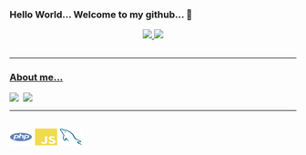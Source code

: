 ### Hello World... Welcome to my github... 👋

<div align="center">
  <a href="https://github.com/cybervoigt">
  <img height="180em" src="https://github-readme-stats.vercel.app/api?username=cybervoigt&show_icons=true&theme=gradient&include_all_commits=true&count_private=true"/>
  <img height="180em" src="https://github-readme-stats.vercel.app/api/top-langs/?username=cybervoigt&layout=compact&langs_count=7&theme=gradient"/>
</div>



<br/>
<hr />


### About me...


<a href="https://www.linkedin.com/in/ricardo-voigt-software/">
  <img align="left" width="24px" src="https://cdn.jsdelivr.net/npm/simple-icons@v3/icons/linkedin.svg"  />
</a>
<a href="mailto:cybervoigt@gmail.com">
  <img align="left" width="26px" src="https://cdn.jsdelivr.net/npm/simple-icons@v3/icons/gmail.svg" />
</a>

<br/>
<hr />



<div style="display: inline_block"><br>
  <img align="center" alt="PHP" height="30" width="40" src="https://raw.githubusercontent.com/devicons/devicon/master/icons/php/php-plain.svg">
  <img align="center" alt="js" height="30" width="40" src="https://raw.githubusercontent.com/devicons/devicon/master/icons/javascript/javascript-plain.svg">
  <img align="center" alt="MySQL" height="30" width="40" src="https://raw.githubusercontent.com/devicons/devicon/master/icons/mysql/mysql-original.svg">
</div>

  
<!-- 
https://www.youtube.com/watch?v=AOihIok-c6w
https://github.com/MuriloMarquesSantos/MuriloMarquesSantos/blob/main/README.md
-->

<!--
**cybervoigt/cybervoigt** is a ✨ _special_ ✨ repository because its `README.md` (this file) appears on your GitHub profile.

Here are some ideas to get you started:

- 🔭 I’m currently working on ...
- 🌱 I’m currently learning ...
- 👯 I’m looking to collaborate on ...
- 🤔 I’m looking for help with ...
- 💬 Ask me about ...
- 📫 How to reach me: ...
- 😄 Pronouns: ...
- ⚡ Fun fact: ...
-->
